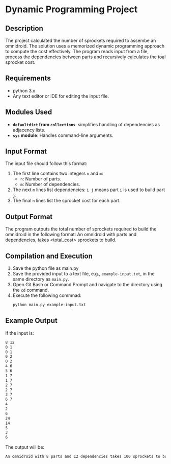 # Dynamic Programming Project

## Description
The project calculated the number of sprockets required to assembe an omnidroid. The solution uses a memorized dynamic programming approach to compute the cost effectively. The program reads input from a file, process the dependencies between parts and recursively calculates the toal sprocket cost.

## Requirements
- python 3.x
- Any text editor or IDE for editing the input file.

## Modules Used
- **`defaultdict` from `collections`**: simplifies handling of dependencies as adjacency lists.
- **`sys` module**: Handles command-line arguments.

## Input Format
The input file should follow this format:
1. The first line contains two integers `n` and `m`:
   - `n`: Number of parts.
   - `m`: Number of dependencies.
2. The next `m` lines list dependencies: `i j` means part `i` is used to build part `j`.
3. The final `n` lines list the sprocket cost for each part.

## Output Format
The program outputs the total number of sprockets required to build the omnidroid in the following format:
An omnidroid with parts and dependencies, takes <total_cost> sprockets to build.

## Compilation and Execution
1. Save the python file as main.py
2. Save the provided input to a text file, e.g., `example-input.txt`, in the same directory as `main.py`.
3. Open Git Bash or Command Prompt and navigate to the directory using the `cd` command.
4. Execute the following commnad:
   ````sh
   python main.py example-input.txt
   ````

## Example Output
If the input is:
````sh
8 12
0 1
0 1
0 2
0 2
4 6
5 6
1 7
1 7
2 7
2 7
3 7
6 7
4
2
6
24
14
5
3
6
````

The output will be:
````sh
An omnidroid with 8 parts and 12 dependencies takes 100 sprockets to build.
````
